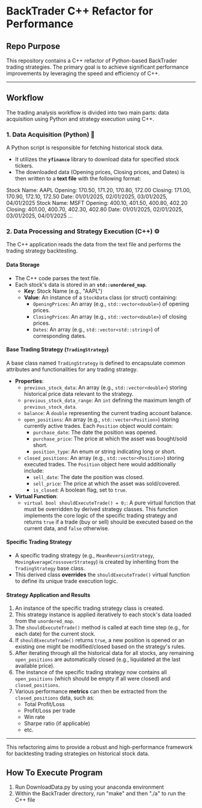 ﻿# BackTrader C++ Refactor for Performance

## Repo Purpose
This repository contains a C++ refactor of Python-based BackTrader trading strategies. The primary goal is to achieve significant performance improvements by leveraging the speed and efficiency of C++.

---

## Workflow

The trading analysis workflow is divided into two main parts: data acquisition using Python and strategy execution using C++.

### 1. Data Acquisition (Python) 🐍
A Python script is responsible for fetching historical stock data.
- It utilizes the **`yfinance`** library to download data for specified stock tickers.
- The downloaded data (Opening prices, Closing prices, and Dates) is then written to a **text file** with the following format:

Stock Name: AAPL
Opening: 170.50, 171.20, 170.80, 172.00
Closing: 171.00, 170.90, 172.10, 172.50
Date: 01/01/2025, 02/01/2025, 03/01/2025, 04/01/2025
Stock Name: MSFT
Opening: 400.10, 401.50, 400.80, 402.20
Closing: 401.00, 400.70, 402.30, 402.80
Date: 01/01/2025, 02/01/2025, 03/01/2025, 04/01/2025
...

### 2. Data Processing and Strategy Execution (C++) ⚙️

The C++ application reads the data from the text file and performs the trading strategy backtesting.

#### Data Storage
- The C++ code parses the text file.
- Each stock's data is stored in an **`std::unordered_map`**.
    - **Key**: Stock Name (e.g., "AAPL")
    - **Value**: An instance of a `StockData` class (or struct) containing:
        - `OpeningPrices`: An array (e.g., `std::vector<double>`) of opening prices.
        - `ClosingPrices`: An array (e.g., `std::vector<double>`) of closing prices.
        - `Dates`: An array (e.g., `std::vector<std::string>`) of corresponding dates.

#### Base Trading Strategy (`TradingStrategy`)
A base class named `TradingStrategy` is defined to encapsulate common attributes and functionalities for any trading strategy.
- **Properties**:
    - `previous_stock_data`: An array (e.g., `std::vector<double>`) storing historical price data relevant to the strategy.
    - `previous_stock_data_range`: An `int` defining the maximum length of `previous_stock_data`.
    - `balance`: A `double` representing the current trading account balance.
    - `open_positions`: An array (e.g., `std::vector<Position>`) storing currently active trades. Each `Position` object would contain:
        - `purchase_date`: The date the position was opened.
        - `purchase_price`: The price at which the asset was bought/sold short.
        - `position_type`: An enum or string indicating long or short.
    - `closed_positions`: An array (e.g., `std::vector<Position>`) storing executed trades. The `Position` object here would additionally include:
        - `sell_date`: The date the position was closed.
        - `sell_price`: The price at which the asset was sold/covered.
        - `is_closed`: A boolean flag, set to `true`.
- **Virtual Function**:
    - `virtual bool shouldExecuteTrade() = 0;`: A pure virtual function that must be overridden by derived strategy classes. This function implements the core logic of the specific trading strategy and returns `true` if a trade (buy or sell) should be executed based on the current data, and `false` otherwise.

#### Specific Trading Strategy
- A specific trading strategy (e.g., `MeanReversionStrategy`, `MovingAverageCrossoverStrategy`) is created by inheriting from the `TradingStrategy` base class.
- This derived class **overrides** the `shouldExecuteTrade()` virtual function to define its unique trade execution logic.

#### Strategy Application and Results
1. An instance of the specific trading strategy class is created.
2. This strategy instance is applied iteratively to each stock's data loaded from the `unordered_map`.
3. The `shouldExecuteTrade()` method is called at each time step (e.g., for each date) for the current stock.
4. If `shouldExecuteTrade()` returns `true`, a new position is opened or an existing one might be modified/closed based on the strategy's rules.
5. After iterating through all the historical data for all stocks, any remaining `open_positions` are automatically closed (e.g., liquidated at the last available price).
6. The instance of the specific trading strategy now contains all `open_positions` (which should be empty if all were closed) and `closed_positions`.
7. Various performance **metrics** can then be extracted from the `closed_positions` data, such as:
    - Total Profit/Loss
    - Profit/Loss per trade
    - Win rate
    - Sharpe ratio (if applicable)
    - etc.

---

This refactoring aims to provide a robust and high-performance framework for backtesting trading strategies on historical stock data.


## How To Execute Program
1. Run DownloadData.py by using your anaconda environment
2. Within the BackTrader directory, run "make" and then "./a" to run the C++ file